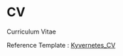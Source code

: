 # CV
Curriculum Vitae

Reference Template : [Kyvernetes_CV](https://www.overleaf.com/latex/templates/kyvernetes-cv/fmbbmmbvwxxy)
